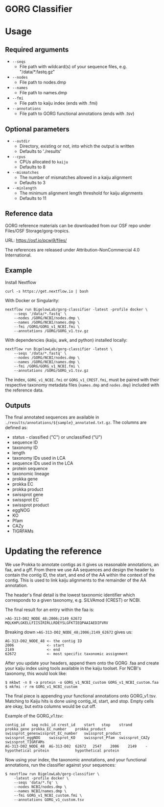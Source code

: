 # GORG Classifier

# Usage

## Required arguments

+ `--seqs`
    + File path with wildcard(s) of your sequence files, e.g. "/data/*.fastq.gz"
+ `--nodes`
    + File path to nodes.dmp
+ `--names`
    + File path to names.dmp
+ `--fmi`
    + File path to kaiju index (ends with .fmi)
+ `--annotations`
    + File path to GORG functional annotations (ends with .tsv)

## Optional parameters

+ `--outdir`
    + Directory, existing or not, into which the output is written
    + Defaults to './results'
+ `--cpus`
    + CPUs allocated to `kaiju`
    + Defaults to 8
+ `--mismatches`
    + The number of mismatches allowed in a kaiju alignment
    + Defaults to 3
+ `--minlength`
    + The minimum alignment length threshold for kaiju alignments
    + Defaults to 11

## Reference data

GORG reference materials can be downloaded from our OSF repo under Files/OSF Storage/gorg-tropics.

URL: https://osf.io/pcwj9/files/

The references are released under Attribution-NonCommercial 4.0 International.

## Example

Install Nextflow

```
curl -s https://get.nextflow.io | bash
```

With Docker or Singularity:

```
nextflow run BigelowLab/gorg-classifier -latest -profile docker \
    --seqs '/data/*.fastq' \
    --nodes /GORG/NCBI/nodes.dmp \
    --names /GORG/NCBI/names.dmp \
    --fmi /GORG/GORG_v1_NCBI.fmi \
    --annotations /GORG/GORG_v1.tsv.gz
```

With dependencies (kaiju, awk, and python) installed locally:

```
nextflow run BigelowLab/gorg-classifier -latest \
    --seqs '/data/*.fastq' \
    --nodes /GORG/NCBI/nodes.dmp \
    --names /GORG/NCBI/names.dmp \
    --fmi /GORG/GORG_v1_NCBI.fmi \
    --annotations /GORG/GORG_v1.tsv.gz
```

The index, `GORG_v1_NCBI.fmi` or `GORG_v1_CREST.fmi`, must be paired with their respective
taxonomy metadata files (`names.dmp` and `nodes.dmp`) included with the reference data.

## Outputs

The final annotated sequences are available in `./results/annotations/${sample}_annotated.txt.gz`. The columns
are defined as:

+ status - classified ("C") or unclassified ("U")
+ sequence ID
+ taxonomy ID
+ length
+ taxonomy IDs used in LCA
+ sequence IDs used in the LCA
+ protein sequence
+ taxonomic lineage
+ prokka gene
+ prokka EC
+ prokka product
+ swissprot gene
+ swissprot EC
+ swissprot product
+ eggNOG
+ KO
+ Pfam
+ CAZy
+ TIGRFAMs

# Updating the reference

We use Prokka to annotate contigs as it gives us reasonable annotations, an
faa, and a gff. From there we use AA sequences and design the header to
contain the contig ID, the start, and end of the AA within the context of
the contig. This is used to link kaiju alignments to the remainder of the
AA annotation.

The header's final detail is the lowest taxonomic identifier which
corresponds to a given taxonomy, e.g. SILVAmod (CREST) or NCBI.

The final result for an entry within the faa is:

```
>AG-313-D02_NODE_48;2006;2149_62672
MQLKHPLGKELLFIISIRIRLLRDEYSLGFKTIEQPAAIAEDIFVRV
```

Breaking down `>AG-313-D02_NODE_48;2006;2149_62672` gives us:

```
AG-313-D02_NODE_48 <- the contig ID
2006               <- start
2149               <- end
62672              <- most specific taxonomic assignment
```

After you update your headers, append them onto the GORG .faa and
create your kaiju index using tools available in the kaiju toolset.
For NCBI's taxonomy, this would look like:

```
$ mkbwt -n 8 -a protein -o GORG_v1_NCBI_custom GORG_v1_NCBI_custom.faa
$ mkfmi -r rm GORG_v1_NCBI_custom
```

The final piece is appending your functional annotations onto GORG_v1.tsv.
Matching to Kaiju hits is done using contig_id, start, and stop. Empty cells
are okay, but extra columns would be cut off.

Example of the GORG_v1.tsv:

```
contig_id	sag	ncbi_id	crest_id	start	stop	strand	prokka_gene	prokka_EC_number	prokka_product	swissprot_geneswissprot_EC_number	swissprot_product	swissprot_eggNOG	swissprot_KO	swissprot_Pfam	swissprot_CAZy	swissprot_TIGRFAMs
AG-313-D02_NODE_48	AG-313-D02	62672	2547	2006	2149	-			hypothetical protein			hypothetical protein
```

Now using your index, the taxonomic annotations, and your functional
annotations, run the classifier against your sequences:

```
$ nextflow run BigelowLab/gorg-classifier \
    -latest -profile docker \
    --seqs 'data/*.fq' \
    --nodes NCBI/nodes.dmp \
    --names NCBI/names.dmp \
    --fmi GORG_v1_NCBI_custom.fmi \
    --annotations GORG_v1_custom.tsv
```
